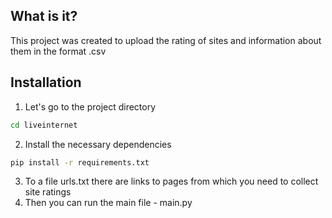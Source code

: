 ## What is it?

This project was created to upload the rating of sites and information about them in the format .csv

## Installation

1) Let's go to the project directory

```sh
cd liveinternet
```

2) Install the necessary dependencies

```sh
pip install -r requirements.txt
```

3) To a file urls.txt there are links to pages from which you need to collect site ratings
4) Then you can run the main file - main.py


